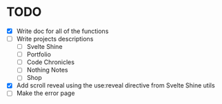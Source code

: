 # TODO

- [x] Write doc for all of the functions
- [ ] Write projects descriptions
  - [ ] Svelte Shine
  - [ ] Portfolio
  - [ ] Code Chronicles
  - [ ] Nothing Notes
  - [ ] Shop
- [x] Add scroll reveal using the use:reveal directive from Svelte Shine utils
- [ ] Make the error page
